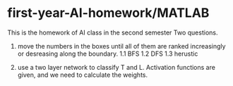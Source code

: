 # first-year-AI-homework/MATLAB
This is the homework of AI class in the second semester
Two questions.

1. move the numbers in the boxes until all of them are ranked increasingly or desreasing along the boundary.
1.1 BFS
1.2 DFS
1.3 herustic


2. use a two layer network to classify T and L. Activation functions are given, and we need to calculate the weights.
